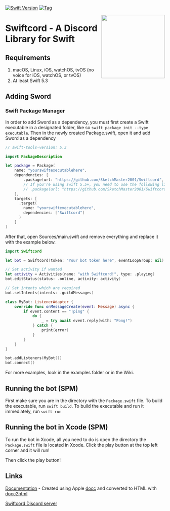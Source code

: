 [![Swift Version](https://img.shields.io/badge/Swift-5.3-orange.svg?style=flat-square)](https://swift.org) 
[![Tag](https://img.shields.io/github/tag/Azoy/Sword.svg?style=flat-square&label=release&colorB=)](https://github.com/Azoy/Sword/releases)

<img align="right" src="https://cdn.discordapp.com/attachments/750623609810190348/934989484561403925/swiftcord3.png" height="200" width="200">

# Swiftcord - A Discord Library for Swift

## Requirements
1. macOS, Linux, iOS, watchOS, tvOS (no voice for iOS, watchOS, or tvOS)
2. At least Swift 5.3

## Adding Sword
### Swift Package Manager
In order to add Sword as a dependency, you must first create a Swift executable in a designated folder, like so `swift package init --type executable`. Then in the newly created Package.swift, open it and add Sword as a dependency

```swift
// swift-tools-version: 5.3

import PackageDescription

let package = Package(
    name: "yourswiftexecutablehere",
    dependencies: [
        .package(url: "https://github.com/SketchMaster2001/Swiftcord", .branch("master"))
        // If you're using swift 5.5+, you need to use the following line instead:
        // .package(url: "https://github.com/SketchMaster2001/Swiftcord", branch: "master")
    ],
    targets: [
      .target(
        name: "yourswiftexecutablehere",
        dependencies: ["Swiftcord"]
      )
    ]
)
```

After that, open Sources/main.swift and remove everything and replace it with the example below.

```swift
import Swiftcord

let bot = Swiftcord(token: "Your bot token here", eventLoopGroup: nil)

// Set activity if wanted
let activity = Activities(name: "with Swiftcord!", type: .playing)
bot.editStatus(status: .online, activity: activity)

// Set intents which are required
bot.setIntents(intents: .guildMessages)

class MyBot: ListenerAdapter {
    override func onMessageCreate(event: Message) async {
        if event.content == "!ping" {
            do {
                _ = try await event.reply(with: "Pong!")
            } catch {
                print(error)
            }
        }
    }
}

bot.addListeners(MyBot())
bot.connect()
```
For more examples, look in the examples folder or in the Wiki.


## Running the bot (SPM)
First make sure you are in the directory with the `Package.swift` file. To build the executable, run `swift build`. To build the executable and run it immediately, run `swift run`

## Running the bot in Xcode (SPM)
To run the bot in Xcode, all you need to do is open the directory the `Package.swift` file is located in Xcode. Click the play button at the top left corner and it will run!

Then click the play button!

## Links
[Documentation](https://sketchmaster2001.github.io/Swiftcord) - Created using Apple [docc](https://github.com/apple/swift-docc) and converted to HTML with [docc2html](https://github.com/DoccZz/docc2html)

[Swiftcord Discord server](https://discord.gg/cE2Cpn4r9X)
